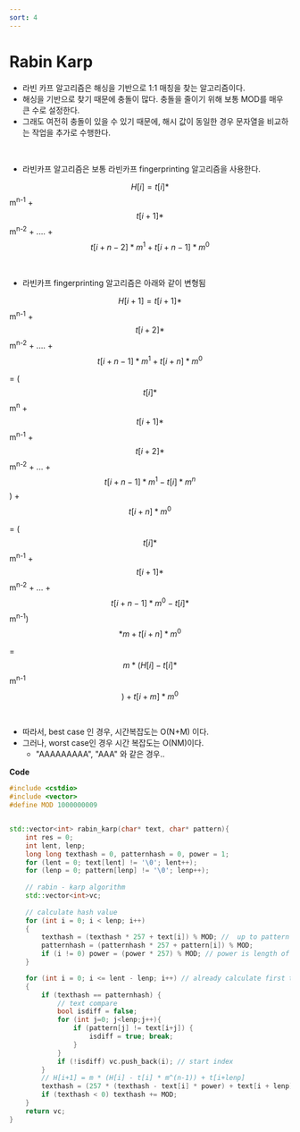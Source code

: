 ```yaml
---
sort: 4
---
```


# Rabin Karp

* 라빈 카프 알고리즘은 해싱을 기반으로 1:1 매칭을 찾는 알고리즘이다.
* 해싱을 기반으로 찾기 때문에 충돌이 많다. 충돌을 줄이기 위해 보통 MOD를 매우 큰 수로 설정한다.
* 그래도 여전히 충돌이 있을 수 있기 때문에, 해시 값이 동일한 경우 문자열을 비교하는 작업을 추가로 수행한다.

<br/>

* 라빈카프 알고리즘은 보통 라빈카프 fingerprinting 알고리즘을 사용한다.

$$H[i] = t[i]  * $$m<sup>n-1</sup> + $$ t[i+1] * $$ m<sup>n-2</sup> + ....  + $$ t[i+n-2] * m^1 + t[i+n-1] * m^0 $$

<br/>

* 라빈카프 fingerprinting 알고리즘은 아래와 같이 변형됨

$$H[i+1] = t[i+1]* $$  m<sup>n-1</sup> + $$ t[i+2]* $$  m<sup>n-2</sup> + .... + $$ t[i+n-1] * m^1 + t[i+n] * m^0 $$

=  ($$t[i] *$$ m<sup>n</sup> + $$t[i+1] *$$ m<sup>n-1</sup> + $$t[i+2] *$$ m<sup>n-2</sup> + ... + $$t[i+n-1] * m^1 - t[i] * m^n $$ ) + $$t[i+n] * m^0$$ 

 = ($$t[i] * $$ m<sup>n-1</sup> + $$ t[i+1]*$$ m<sup>n-2</sup> + ... + $$ t[i+n-1]*m^0 - t[i]*$$m<sup>n-1</sup>) $$ * m + t[i+n]*m^0$$ 

 = $$m*(H[i] - t[i] *$$ m<sup>n-1</sup> $$) + t[i+m]*m^0 $$

<br/>

* 따라서, best case 인 경우, 시간복잡도는 O(N+M) 이다.
* 그러나, worst case인 경우 시간 복잡도는 O(NM)이다. 
  * "AAAAAAAAA", "AAA" 와 같은 경우..

**Code**

```c++
#include <cstdio>
#include <vector>
#define MOD 1000000009


std::vector<int> rabin_karp(char* text, char* pattern){
    int res = 0;
    int lent, lenp;
    long long texthash = 0, patternhash = 0, power = 1;
    for (lent = 0; text[lent] != '\0'; lent++);
    for (lenp = 0; pattern[lenp] != '\0'; lenp++);
    
    // rabin - karp algorithm
    std::vector<int>vc;
    
    // calculate hash value
    for (int i = 0; i < lenp; i++)  
    {
        texthash = (texthash * 257 + text[i]) % MOD; //  up to pattern length, first text hash value
        patternhash = (patternhash * 257 + pattern[i]) % MOD;
        if (i != 0) power = (power * 257) % MOD; // power is length of pattern's Degree, m^(lenp-1)
    }

    for (int i = 0; i <= lent - lenp; i++) // already calculate first text hash
    {
        if (texthash == patternhash) {
            // text compare
            bool isdiff = false;
            for (int j=0; j<lenp;j++){
                if (pattern[j] != text[i+j]) {
                    isdiff = true; break;
                }
            }
            if (!isdiff) vc.push_back(i); // start index
        }
        // H[i+1] = m * (H[i] - t[i] * m^(n-1)) + t[i+lenp]
        texthash = (257 * (texthash - text[i] * power) + text[i + lenp]) % MOD;  
        if (texthash < 0) texthash += MOD;
    }
    return vc;
}

```



